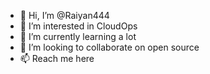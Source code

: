 - 👋 Hi, I’m @Raiyan444
- 👀 I’m interested in CloudOps
- 🌱 I’m currently learning a lot
- 💞️ I’m looking to collaborate on open source
- 📫 Reach me here

<!---
Raiyan444/Raiyan444 is a ✨ special ✨ repository because its `README.md` (this file) appears on your GitHub profile.
You can click the Preview link to take a look at your changes.
--->
